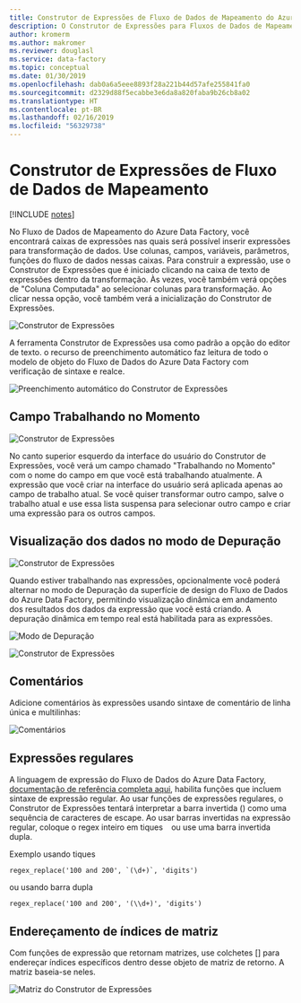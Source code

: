 ```yaml
---
title: Construtor de Expressões de Fluxo de Dados de Mapeamento do Azure Data Factory
description: O Construtor de Expressões para Fluxos de Dados de Mapeamento do Azure Data Factory
author: kromerm
ms.author: makromer
ms.reviewer: douglasl
ms.service: data-factory
ms.topic: conceptual
ms.date: 01/30/2019
ms.openlocfilehash: dab0a6a5eee8893f28a221b44d57afe255841fa0
ms.sourcegitcommit: d2329d88f5ecabbe3e6da8a820faba9b26cb8a02
ms.translationtype: HT
ms.contentlocale: pt-BR
ms.lasthandoff: 02/16/2019
ms.locfileid: "56329738"
---
```

# <a name="mapping-data-flow-expression-builder"></a>Construtor de Expressões de Fluxo de Dados de Mapeamento

[!INCLUDE [notes](../../includes/data-factory-data-flow-preview.md)]

No Fluxo de Dados de Mapeamento do Azure Data Factory, você encontrará caixas de expressões nas quais será possível inserir expressões para transformação de dados. Use colunas, campos, variáveis, parâmetros, funções do fluxo de dados nessas caixas. Para construir a expressão, use o Construtor de Expressões que é iniciado clicando na caixa de texto de expressões dentro da transformação. Às vezes, você também verá opções de "Coluna Computada" ao selecionar colunas para transformação. Ao clicar nessa opção, você também verá a inicialização do Construtor de Expressões.

![Construtor de Expressões](media/data-flow/expression.png "Construtor de Expressões")

A ferramenta Construtor de Expressões usa como padrão a opção do editor de texto. o recurso de preenchimento automático faz leitura de todo o modelo de objeto do Fluxo de Dados do Azure Data Factory com verificação de sintaxe e realce.

![Preenchimento automático do Construtor de Expressões](media/data-flow/expb1.png "Preenchimento automático do Construtor de Expressões")

## <a name="currently-working-on-field"></a>Campo Trabalhando no Momento

![Construtor de Expressões](media/data-flow/exp3.png "Trabalhando no Momento")

No canto superior esquerdo da interface do usuário do Construtor de Expressões, você verá um campo chamado "Trabalhando no Momento" com o nome do campo em que você está trabalhando atualmente. A expressão que você criar na interface do usuário será aplicada apenas ao campo de trabalho atual. Se você quiser transformar outro campo, salve o trabalho atual e use essa lista suspensa para selecionar outro campo e criar uma expressão para os outros campos.

## <a name="data-preview-in-debug-mode"></a>Visualização dos dados no modo de Depuração

![Construtor de Expressões](media/data-flow/exp4b.png "Visualização dos Dados de Expressão")

Quando estiver trabalhando nas expressões, opcionalmente você poderá alternar no modo de Depuração da superfície de design do Fluxo de Dados do Azure Data Factory, permitindo visualização dinâmica em andamento dos resultados dos dados da expressão que você está criando. A depuração dinâmica em tempo real está habilitada para as expressões.

![Modo de Depuração](media/data-flow/debugbutton.png "Botão Depurar")


![Construtor de Expressões](media/data-flow/exp5.png "Visualização dos Dados de Expressão")

## <a name="comments"></a>Comentários

Adicione comentários às expressões usando sintaxe de comentário de linha única e multilinhas:

![Comentários](media/data-flow/comments.png "Comentários")

## <a name="regular-expressions"></a>Expressões regulares

A linguagem de expressão do Fluxo de Dados do Azure Data Factory, [documentação de referência completa aqui](http://aka.ms/dataflowexpressions), habilita funções que incluem sintaxe de expressão regular. Ao usar funções de expressões regulares, o Construtor de Expressões tentará interpretar a barra invertida (\) como uma sequência de caracteres de escape. Ao usar barras invertidas na expressão regular, coloque o regex inteiro em tiques ` ` ou use uma barra invertida dupla.

Exemplo usando tiques

```
regex_replace('100 and 200', `(\d+)`, 'digits')
```

ou usando barra dupla

```
regex_replace('100 and 200', '(\\d+)', 'digits')
```

## <a name="addressing-array-indexes"></a>Endereçamento de índices de matriz

Com funções de expressão que retornam matrizes, use colchetes [] para endereçar índices específicos dentro desse objeto de matriz de retorno. A matriz baseia-se neles.

![Matriz do Construtor de Expressões](media/data-flow/expb2.png "Visualização dos Dados de Expressão")
